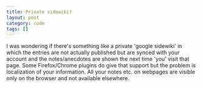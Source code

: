 ```yaml
---
title: Private sidewiki?
layout: post
category: code
tags: []
---
```


I was wondering if there's something like a private 'google sidewiki' in
which the entries are not actually published but are synced with your
account and the notes/anecdotes are shown the next time 'you' visit that
page. Some Firefox/Chrome plugins do give that support but the problem
is localization of your information. All your notes etc. on webpages are
visible only on the browser and not available elsewhere.
